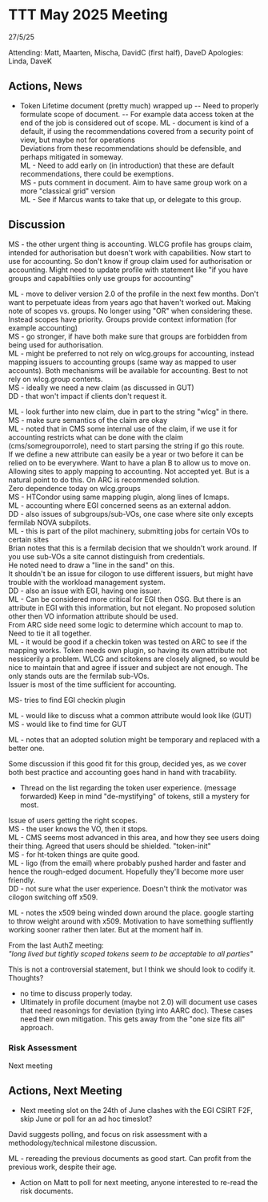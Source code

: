 # TTT May 2025 Meeting 
27/5/25  

Attending: Matt, Maarten, Mischa, DavidC (first half), DaveD
Apologies: Linda, DaveK

## Actions, News
- Token Lifetime document (pretty much) wrapped up
-- Need to properly formulate scope of document.
-- For example data access token at the end of the job is considered out of scope.
ML - document is kind of a default, if using the recommendations covered from a security point of view, but maybe not for operations  
Deviations from these recommendations should be defensible, and perhaps mitigated in someway.  
ML - Need to add early on (in introduction) that these are default recommendations, there could be exemptions.  
MS - puts comment in document. Aim to have same group work on a more "classical grid" version  
ML - See if Marcus wants to take that up, or delegate to this group.



## Discussion
MS - the other urgent thing is accounting. WLCG profile has groups claim, intended for authorisation but doesn't work with capabilities. Now start to use for accounting. So don't know if group claim used for authorisation or accounting. Might need to update profile with statement like "if you have groups and capabiltiies only use groups for accounting"

ML - move to deliver version 2.0 of the profile in the next few months. Don't want to perpetuate ideas from years ago that haven't worked out. Making note of scopes vs. groups. No longer using "OR" when considering these. Instead scopes have priority. Groups provide context information (for example accounting)  
MS - go stronger, if have both make sure that groups are forbidden from being used for authorisation.  
ML - might be preferred to not rely on wlcg.groups for accounting, instead mapping issuers to accounting groups (same way as mapped to user accounts). Both mechanisms will be available for accounting. Best to not rely on wlcg.group contents.  
MS - ideally we need a new claim (as discussed in GUT)  
DD - that won't impact if clients don't request it.  

ML - look further into new claim, due in part to the string "wlcg" in there.  
MS - make sure semantics of the claim are okay  
ML - noted that in CMS some internal use of the claim, if we use it for accounting restricts what can be done with the claim (cms/somegrouporrole), need to start parsing the string if go this route.   
If we define a new attribute can easily be a year or two before it can be relied on to be everywhere. Want to have a plan B to allow us to move on.  
Allowing sites to apply mapping to accounting. Not accepted yet. But is a natural point to do this. On ARC is recommended solution.  
Zero dependence today on wlcg.groups  
MS - HTCondor using same mapping plugin, along lines of lcmaps.  
ML - accounting where EGI concerned seens as an external addon.   
DD - also issues of subgroups/sub-VOs, one case where site only excepts fermilab NOVA subpilots.  
ML - this is part of the pilot machinery, submitting jobs for certain VOs to certain sites  
Brian notes that this is a fermilab decision that we shouldn't work around. If you use sub-VOs a site cannot distinguish from credentials.  
He noted need to draw a "line in the sand" on this.  
It shouldn't be an issue for cilogon to use different issuers, but might have trouble with the workload management system.  
DD - also an issue with EGI, having one issuer.  
ML - Can be considered more critical for EGI then OSG. But there is an attribute in EGI with this information, but not elegant. No proposed solution other then VO information attribute should be used.  
From ARC side need some logic to determine which account to map to. Need to tie it all together.  
ML - it would be good if a checkin token was tested on ARC to see if the mapping works. Token needs own plugin, so having its own attribute not nessicerily a problem. WLCG and scitokens are closely aligned, so would be nice to maintain that and agree if issuer and subject are not enough. The only stands outs are the fermilab sub-VOs.  
Issuer is most of the time sufficient for accounting.

MS- tries to find EGI checkin plugin

ML - would like to discuss what a common attribute would look like (GUT)
MS - would like to find time for GUT

ML - notes that an adopted solution might be temporary and replaced with a better one.

Some discussion if this good fit for this group, decided yes, as we cover both best practice and accounting goes hand in hand with tracability.

- Thread on the list regarding the token user experience. (message forwarded)
Keep in mind "de-mystifying" of tokens, still a mystery for most.

Issue of users getting the right scopes.  
MS - the user knows the VO, then it stops.   
ML - CMS seems most advanced in this area, and how they see users doing their thing. Agreed that users should be shielded. "token-init"  
MS - for ht-token things are quite good.  
ML - ligo (from the email) where probably pushed harder and faster and hence the rough-edged document. Hopefully they'll become more user friendly.  
DD - not sure what the user experience. Doesn't think the motivator was cilogon switching off x509.  

ML - notes the x509 being winded down around the place. google starting to throw weight around with x509. Motivation to have something suffiently working sooner rather then later. But at the moment half in.

From the last AuthZ meeting:  
*"long lived but tightly scoped tokens seem to be acceptable to all parties"*  

This is not a controversial statement, but I think we should look to codify it. Thoughts?

- no time to discuss properly today. 
- Ultimately in profile document (maybe not 2.0) will document use cases that need reasonings for deviation (tying into AARC doc). These cases need their own mitigation. This gets away from the "one size fits all" approach. 

### Risk Assessment
Next meeting


## Actions, Next Meeting

- Next meeting slot on the 24th of June clashes with the EGI CSIRT F2F, skip June or poll for an ad hoc timeslot?

David suggests polling, and focus on risk assessment with a methodology/technical milestone discussion.  

ML - rereading the previous documents as good start. Can profit from the previous work, despite their age.

- Action on Matt to poll for next meeting, anyone interested to re-read the risk documents.

